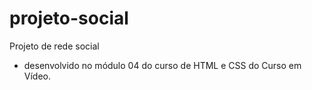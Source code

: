 # projeto-social
 Projeto de rede social
 
 - desenvolvido no módulo 04 do curso de HTML e CSS do Curso em Vídeo.
